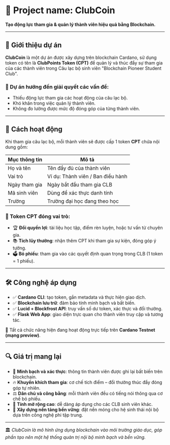 # 🚀 Project name: ClubCoin  
**Tạo động lực tham gia & quản lý thành viên hiệu quả bằng Blockchain.**

---

## 🧩 Giới thiệu dự án
**ClubCoin** là một dự án được xây dựng trên blockchain Cardano, sử dụng token có tên là **ClubPoints Token (CPT)** để quản lý và thúc đẩy sự tham gia của các thành viên trong Câu lạc bộ sinh viên "Blockchain Pioneer Student Club".

### 📌 Dự án hướng đến giải quyết các vấn đề:
- Thiếu động lực tham gia các hoạt động của câu lạc bộ.  
- Khó khăn trong việc quản lý thành viên.  
- Không đo lường được mức độ đóng góp của từng thành viên.  

---

## 🎯 Cách hoạt động

Khi tham gia câu lạc bộ, mỗi thành viên sẽ được cấp 1 token **CPT** chứa nội dung gồm:

| Mục thông tin        | Mô tả                           |
|------------------|---------------------------------|
| Họ và tên        | Tên đầy đủ của thành viên       |
| Vai trò          | Ví dụ: Thành viên / Ban điều hành |
| Ngày tham gia    | Ngày bắt đầu tham gia CLB       |
| Mã sinh viên     | Dùng để xác thực danh tính      |
| Trường           | Trường đại học đang theo học    |

### 📌 Token CPT đóng vai trò:
- 🏆 **Đổi quyền lợi**: tài liệu học tập, điểm rèn luyện, hoặc tư vấn từ chuyên gia.  
- 📚 **Tích lũy thưởng**: nhận thêm CPT khi tham gia sự kiện, đóng góp ý tưởng. 
- 🗳 **Bỏ phiếu**: tham gia vào các quyết định quan trọng trong CLB (1 token = 1 phiếu).

---

## 🛠 Công nghệ áp dụng

- ✅ **Cardano CLI**: tạo token, gắn metadata và thực hiện giao dịch.  
- ✅ **Blockchain lưu trữ**: đảm bảo tính minh bạch và bất biến.  
- ✅ **Lucid + Blockfrost API**: truy vấn số dư token, xác thực và đổi thưởng.  
- ✅ **Flask Web App**: giao diện trực quan cho thành viên truy cập và tương tác.  

🔗 Tất cả chức năng hiện đang hoạt động trực tiếp trên **Cardano Testnet (mạng preview)**.

---

## 🔍  Giá trị mang lại

- 🔐 **Minh bạch và xác thực**: thông tin thành viên được ghi lại bất biến trên blockchain.  
- 🔥 **Khuyến khích tham gia**: cơ chế tích điểm – đổi thưởng thúc đẩy đóng góp tự nhiên.  
- ⚖️ **Dân chủ và công bằng**: mỗi thành viên đều có tiếng nói thông qua cơ chế bỏ phiếu.  
- 🌱 **Tính mở rộng cao**: dễ dàng áp dụng cho các CLB sinh viên khác.  
- 🧱 **Xây dựng nền tảng bền vững**: đặt nền móng cho hệ sinh thái nội bộ dựa trên công nghệ phi tập trung.  

---

 🏛️ *ClubCoin là mô hình ứng dụng blockchain vào môi trường giáo dục, góp phần tạo nên một hệ thống quản trị nội bộ minh bạch và bền vững.*
